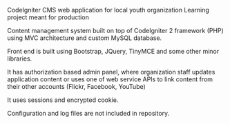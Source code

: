 CodeIgniter CMS web application for local youth organization
Learning project meant for production 

Content management system built on top of CodeIgniter 2 framework (PHP) using MVC architecture and custom MySQL database. 

Front end is built using Bootstrap, JQuery, TinyMCE and some other minor libraries.

It has authorization based admin panel, where organization staff updates application content or uses one of web service APIs to link content from their other accounts (Flickr, Facebook, YouTube)

It uses sessions and encrypted cookie.

Configuration and log files are not included in repository.
